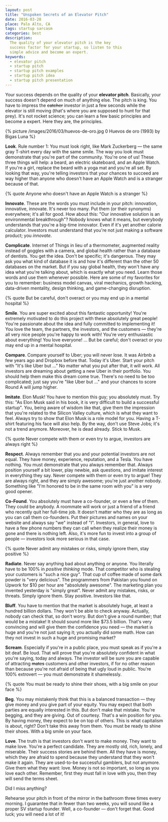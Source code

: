 ```yaml
---
layout: post
title: "Unspoken Secrets of an Elevator Pitch"
date: 2016-03-28
place: Palo Alto, CA
tags: startup sarcasm
categories: best
description:
  The quality of your elevator pitch is the key
  success factor for your startup, so listen to this
  simple advice and become an expert.
keywords:
  - elevator pitch
  - startup pitch
  - startup pitch examples
  - startup pitch idea
  - startup pitch presentation
---
```


Your success depends on the quality of your **elevator pitch**. Basically, your
success doesn't depend on much of anything else. The pitch is king.
You have to impress the <del>catcher</del> investor in just a few seconds while
the elevator is still moving (that's where you are supposed to hunt for that
prey). It's not rocket science; you can learn a few basic
principles and become a expert. Here they are, the principles.

<!--more-->

{% picture /images/2016/03/huevos-de-oro.jpg 0 Huevos de oro (1993) by Bigas Luna %}

**Look**.
Rule number 1: You must look right, like Mark Zuckerberg &mdash; the
same gray T-shirt every day with the same smile. The way you look must demonstrate
that you're part of the community. You're one of us!
These three things will help: a beard,
an electric skateboard, and an Apple Watch. If you're a girl, replace the beard
with a yoga mat and you're all set. By looking that way, you're telling
investors that your chances to succeed are way higher than anyone who
doesn't have an Apple Watch and is a stranger because of that.

{% quote Anyone who doesn't have an Apple Watch is a stranger %}

**Innovate**.
These are the words you must include in your pitch: innovation, innovative,
innovate. It's never too many. Put them (or their synonyms) everywhere;
it's all for good. How about this: "Our innovative solution
is an environmental breakthrough"? Nobody knows what it means, but everybody
understands that you're a big-time innovator. Even if it's yet
another calorie calculator. Investors must understand that you're not just
making a software product; you _innovate_.

**Complicate**.
Internet of Things in lieu of a thermometer,
augmented reality instead of goggles with a camera, and
global health rather than a database of dentists. You get the idea.
Don't be specific; it's dangerous. They may ask you what kind of database
it is and how it's different than the other 50 databases on the market. But
if you say global health, they won't have any idea what you're talking
about, which is exactly what you need. Learn those words and use them whenever
possible. Here are some of my favorites for you to remember: business model canvas, viral
mechanics, growth hacking, data-driven mentality, design thinking, and
game-changing disruption.

{% quote But be careful, don't overact or you may end up in a mental hospital %}

**Smile**.
You are super excited about this fantastic opportunity! You're extremely
motivated to do this project with these absolutely great people! You're
passionate about the idea and fully committed to implementing it! You love the
team, the partners, the investors, and the customers &mdash; they're all
very nice people you're happy to work with! You're very enthusiastic about
everything! You love everyone! ... But be careful; don't overact or you may
end up in a mental hospital.

**Compare**.
Compare yourself to Uber; you will never lose. It was Airbnb a few years
ago and Dropbox before that. Today it's Uber. Start your pitch with
"It's like Uber but ..." No matter what you put after that, it will work.
All investors are dreaming about getting a new Uber in their portfolio. You
should help them make this dream come true. There's no need to be too complicated;
just say you're "like Uber but ..." and your chances to score Round A
will jump higher.

**Imitate**.
Elon Musk! You have to mention this guy; you absolutely must. Try this:
"As Elon Musk said in his book, it is very difficult to build a successful
startup". You, being aware of wisdom like that, give them the impression
that you're related to the Silicon Valley culture, which is what they want to feel.
Always try to show that Elon Musk is a role model for you. Having a T-shirt
featuring his face will also help.
By the way, don't use Steve Jobs; it's not a trend anymore.
Moreover, he is dead already. Stick to Musk.

{% quote Never compete with them or even try to argue, investors are always right %}

**Respect**.
Always remember that you and your potential investors are not equal.
They have money, experience, reputation, and a Tesla. You have nothing.
You must demonstrate that you always remember that. Always position yourself
a bit lower, play newbie, ask questions, and imitate interest in everything
they say. Never compete with them or even try to argue! They are always
right, and they are simply awesome; you're just another nobody. Something
like "I'm honored to be in the same room with you" is a very good opener.

**Co-Found**.
You absolutely must have a co-founder, or even a few of them. They could
be anybody. A roommate will work or just a friend of a friend who recently
quit her full-time job. It doesn't matter who they are as long as you
can call them co-founders. Put their pictures and names on your website
and always say "we" instead of "I". Investors, in general, love to have
a few phone numbers they can call when they realize their money is gone
and there is nothing left. Also, it's more fun to invest into a group
of people &mdash; investors look more serious in that case.

{% quote Never admit any mistakes or risks, simply ignore them, stay positive %}

**Radiate**.
Never say anything bad about anything or anyone. You literally have
to be 100% in _positive thinking_ mode. That competitor who is stealing your customers is
"such a nice guy". That cup of coffee made of some dark powder
is "very delicious". The programmers from Pakistan you found on
Upwork for $10 per hour are "absolutely awesome". The marketing plan you
invented yesterday is "simply great". Never admit any mistakes,
risks, or threats. Simply ignore them. Stay positive. Investors like that.

**Bluff**.
You have to mention that the market is absolutely huge, at least a hundred
billion dollars. They won't be able to check anyway. Actually, nobody
can check that, so don't worry. But don't give a round number; that would be a mistake! It
should sound more like $73.5 billion. That's very convincing and will give
them the confidence you need &mdash; the market is huge and you're not
just saying it; you actually did some math. How can they not invest
in such a huge and promising market?

**Scream**.
Especially if you're in a public place, you must speak as if you're
a bit deaf. Be loud. That will prove that you're absolutely
confident in what you're saying, today and always. The investor
will be sure you are capable of attracting <del>mates</del> customers and
other investors, if for no other reason than because you're not afraid of being that ugly loud
in public. You're 100% extrovert &mdash; you must demonstrate it
shamelessly.

{% quote You must be ready to shine their shoes, with a big smile on your face %}

**Beg**.
You may mistakenly think that this is a balanced transaction &mdash;
they give money and you give part of your equity. You may expect that
both parties are equally interested in this. But don't make that mistake.
You're begging, and they are giving. Out of courtesy. That's a win position
for you. By having money, they expect to be on top of others. This is
what capitalism is about, right? Don't take this away from them. You
must be ready to shine their shoes. With a big smile on your face.

**Love**.
The truth is that investors don't want to make money. They want to
make love. You're a perfect candidate. They are mostly old, rich,
lonely, and miserable. Their success stories are behind them. All they
have is money, which they are afraid to spend because they understand
that they won't make it again. They are used-to-be successful
gamblers, but not anymore. Give them what they want: love. Money
is not so important, so long as you love each other. Remember, first
they must fall in love with you, then they will send the terms sheet.

Did I miss anything?

Rehearse your pitch in front of the mirror in the bathroom three times
every morning. I guarantee that in fewer than two weeks, you will sound
like a proper SV startup founder. Well, a co-founder &mdash;
don't forget that. Good luck; you will need a lot of it!

